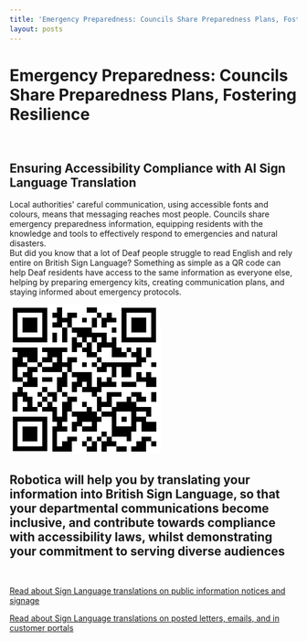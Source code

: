 ```yaml
---
title: 'Emergency Preparedness: Councils Share Preparedness Plans, Fostering Resilience'
layout: posts
---
```


# Emergency Preparedness: Councils Share Preparedness Plans, Fostering Resilience

![]()

## Ensuring Accessibility Compliance with AI Sign Language Translation

Local authorities' careful communication, using accessible fonts and colours, means that messaging reaches most people.  Councils share emergency preparedness information, equipping residents with the knowledge and tools to effectively respond to emergencies and natural disasters.  
But did you know that a lot of Deaf people struggle to read English and rely entire on British Sign Language?
Something as simple as a QR code can help Deaf residents have access to the same information as everyone else, helping by preparing emergency kits, creating communication plans, and staying informed about emergency protocols.

![QR Code](/posts/images/qr-contact.png)

## Robotica will help you by translating your information into British Sign Language, so that your departmental communications become inclusive, and contribute towards compliance with accessibility laws, whilst demonstrating your commitment to serving diverse audiences

<br/>

[Read about Sign Language translations on public information notices and signage](/solutions/gazette)

[Read about Sign Language translations on posted letters, emails, and in customer portals](/solutions/correspondent)
